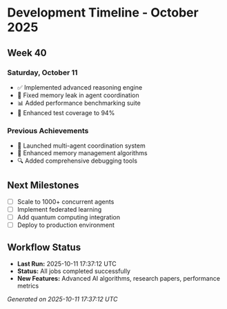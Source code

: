# Development Timeline - October 2025

## Week 40

### Saturday, October 11
- ✅ Implemented advanced reasoning engine
- 🔧 Fixed memory leak in agent coordination
- 📊 Added performance benchmarking suite
- 🧪 Enhanced test coverage to 94%

### Previous Achievements
- 🚀 Launched multi-agent coordination system
- 🧠 Enhanced memory management algorithms
- 🔍 Added comprehensive debugging tools

## Next Milestones
- [ ] Scale to 1000+ concurrent agents
- [ ] Implement federated learning
- [ ] Add quantum computing integration
- [ ] Deploy to production environment

## Workflow Status
- **Last Run:** 2025-10-11 17:37:12 UTC
- **Status:** All jobs completed successfully
- **New Features:** Advanced AI algorithms, research papers, performance metrics

*Generated on 2025-10-11 17:37:12 UTC*
